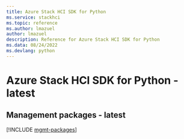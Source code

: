 ```yaml
---
title: Azure Stack HCI SDK for Python
ms.service: stackhci
ms.topic: reference
ms.author: lmazuel
author: lmazuel
description: Reference for Azure Stack HCI SDK for Python
ms.data: 08/24/2022
ms.devlang: python
---
```

# Azure Stack HCI SDK for Python - latest

## Management packages - latest
[!INCLUDE [mgmt-packages](stack-hci-mgmt-index.md)]